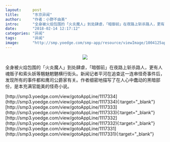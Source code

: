 ```yaml
---
layout:     post
title:      "东京异闻"
author:     "作者：小野不由美"
intro:      "全身被火焰包围的「火炎魔人」到处肆虐，「暗御前」在夜路上斩杀路人，更有人魂贩子和索头妖等魑魅魍魉横行街头。新闻记者平河在追查这一连串怪奇事件后，发现所有的事件都和鹰司公爵家有关。作者细密地描写了在人心中蠢动的黑暗部份，是本充满官能美的怪奇小说。"
date:       "2018-02-14 12:17:12"
categories: "异闻"
tags:       "异闻"
image:      "http://smp.yoedge.com/smp-app/resource/viewImage/1004125appline.png"
---
```

<div style="text-align: center">
<p><img src="http://smp.yoedge.com/smp-app/resource/viewImage/1004125appline.png"/></p>
</div>
<p class="post-meta">
<span>全身被火焰包围的「火炎魔人」到处肆虐，「暗御前」在夜路上斩杀路人，更有人魂贩子和索头妖等魑魅魍魉横行街头。新闻记者平河在追查这一连串怪奇事件后，发现所有的事件都和鹰司公爵家有关。作者细密地描写了在人心中蠢动的黑暗部份，是本充满官能美的怪奇小说。</span>
</p>
[http://smp3.yoedge.com/view/gotoAppLine/1117334](http://smp3.yoedge.com/view/gotoAppLine/1117334){:target="_blank"}
[http://smp3.yoedge.com/view/gotoAppLine/1117333](http://smp3.yoedge.com/view/gotoAppLine/1117333){:target="_blank"}
[http://smp3.yoedge.com/view/gotoAppLine/1117332](http://smp3.yoedge.com/view/gotoAppLine/1117332){:target="_blank"}
[http://smp3.yoedge.com/view/gotoAppLine/1117331](http://smp3.yoedge.com/view/gotoAppLine/1117331){:target="_blank"}


